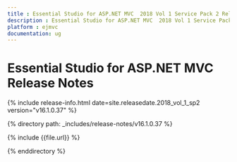 ```yaml
---
title : Essential Studio for ASP.NET MVC  2018 Vol 1 Service Pack 2 Release Notes
description : Essential Studio for ASP.NET MVC  2018 Vol 1 Service Pack 2 Release Notes
platform : ejmvc
documentation: ug
---
```


# Essential Studio for ASP.NET MVC Release Notes

{% include release-info.html date=site.releasedate.2018_vol_1_sp2  version="v16.1.0.37" %} 

{% directory path: _includes/release-notes/v16.1.0.37 %}

{% include {{file.url}} %}

{% enddirectory %}